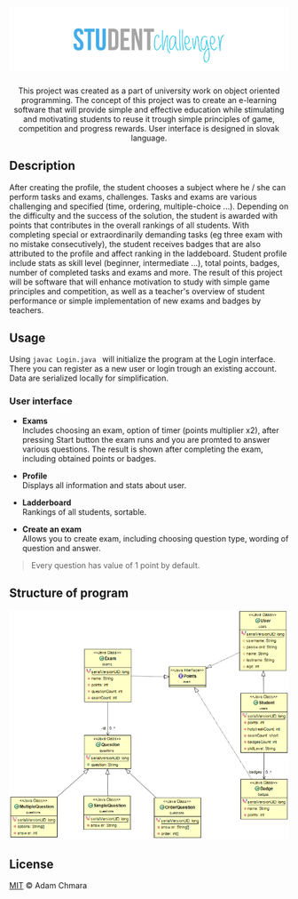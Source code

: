 <h1 align="center">
  <br>
   <img src="https://raw.githubusercontent.com/ChmaraX/StudentChallenger/master/header.png" />
  <br>
</h1>


<p align="center">
  This project was created as a part of university work on object oriented programming. The concept of this project was to create an e-learning software that will provide simple and effective education while stimulating and motivating students to reuse it trough simple principles of game, competition and progress rewards. User interface is designed in slovak language.
</p>

## Description
After creating the profile, the student chooses a subject where he / she can perform tasks and exams, challenges. Tasks and exams are various challenging and specified (time, ordering, multiple-choice ...). Depending on the difficulty and the success of the solution, the student is awarded with points that contributes in the overall rankings of all students. With completing special or extraordinarily demanding tasks (eg three exam with no mistake consecutively), the student receives badges that are also attributed to the profile and affect ranking in the laddeboard. Student profile include stats as skill level (beginner, intermediate ...), total points, badges, number of completed tasks and exams and more. The result of this project will be software that will enhance motivation to study with simple game principles and competition, as well as a teacher's overview of student performance or simple implementation of new exams and badges by teachers.


## Usage

Using `javac Login.java ` will initialize the program at the Login interface. There you can register as a new user or login trough an existing account. Data are serialized locally for simplification.

### User interface

- <b>Exams</b>
<br>Includes choosing an exam, option of timer (points multiplier x2), after pressing Start button the exam runs and you are promted to answer various questions. 
The result is shown after completing the exam, including obtained points or badges. 

- <b>Profile</b>
<br>Displays all information and stats about user. 

- <b>Ladderboard</b> 
<br>Rankings of all students, sortable. 

- <b>Create an exam</b>
<br>Allows you to create exam, including choosing question type, wording of question and answer.

> Every question has value of 1 point by default.

## Structure of program
  <img src="https://raw.githubusercontent.com/ChmaraX/StudentChallenger/master/UML.png" />
  
  ## License

[MIT](LICENSE) © Adam Chmara
